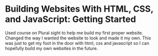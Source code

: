 # Building Websites With HTML, CSS, and JavaScript: Getting Started
Used course on Plural sight to help me build my first proper website.
Changed the way I wanted the website to look and made it my own. 
This was just to get my foot in the door with html, css and javascript so I can hopefully build
my own websites in the future.
